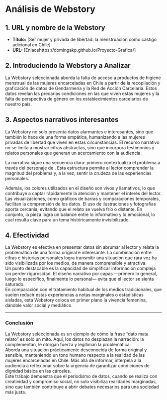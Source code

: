 # Análisis de Webstory 

## 1. URL y nombre de la Webstory
- **Título:** [Ser mujer y privada de libertad: la menstruación como castigo adicional en Chile]
- **URL:** [Enlacehttps://domingakp.github.io/Proyecto-Grafica/]

## 2. Introduciendo la Webstory a Analizar
La Webstory seleccionada aborda la falta de acceso a productos de higiene menstrual de las mujeres encarceladas en Chile a partir de la recopilación y graficación de datos de Gendarmería y la Red de Acción Carcelaria. Estos datos revelan las precarias condiciones en las que viven estas mujeres y la falta de perspectiva de género en los establecimientos carcelarios de nuestro país.


## 3. Aspectos narrativos interesantes
La Webstory no solo presenta datos alarmantes e interesantes, sino que también lo hace de una forma empática, humanizando a las mujeres privadas de libertad que viven en estas circunstancias. El recurso narrativo no se limita a mostrar cifras abstractas, sino que incorpora testimonios y relatos personales que generan un acercamiento con la audiencia.  

La narrativa sigue una secuencia clara: primero contextualiza el problema a través del personaje de . Esta estructura permite al lector comprender la magnitud del problema y, a la vez, sentir la crudeza de las experiencias personales.  

Además, los colores utilizados en el diseño son vivos y llamativos, lo que contribuye a captar rápidamente la atención y mantener el interés del lector. Las visualizaciones, como gráficos de barras y comparaciones temporales, facilitan la comprensión de los datos. El uso de ilustraciones y fotografías aporta cercanía, evitando que el relato se vuelva frío o distante. En conjunto, la pieza logra un balance entre lo informativo y lo emocional, lo cual resulta clave para un tema históricamente invisibilizado.

## 4. Efectividad
La Webstory es efectiva en presentar datos sin abrumar al lector y relata la problemática de una forma original e interesante. La combinación entre cifras e historias personales logra transmitir una situación que rara vez ha sido visibilizada por los medios, de manera comprensible y atractiva.  
Un punto destacable es la capacidad de simplificar información compleja sin perder rigurosidad. El diseño narrativo por capas —primero lo general, luego lo específico, finalmente lo personal— evita que el lector se sienta saturado.  
En comparación con el tratamiento habitual de los medios tradicionales, que suelen reducir estas experiencias a notas marginales o estadísticas aisladas, esta Webstory coloca en primer plano la vivencia femenina, dándole valor social y mediático.  


---

### Conclusión
La Webstory seleccionada es un ejemplo de cómo la frase “dato mata relato” es solo un mito. Aquí, los datos no desplazan la narración: la complementan, le otorgan fuerza y legitiman la problemática.  
Aborda una situación prácticamente desconocida de forma original y sensible, manteniendo un tono humano respecto a la realidad de las mujeres encarceladas en Chile. Más allá de informar, interpela a la audiencia a reflexionar sobre la urgencia de garantizar condiciones de dignidad básica en las cárceles.  
Este trabajo demuestra que el periodismo de datos, cuando se realiza con creatividad y compromiso social, no solo visibiliza realidades marginadas, sino que también contribuye a abrir debates necesarios para una sociedad más justa.
